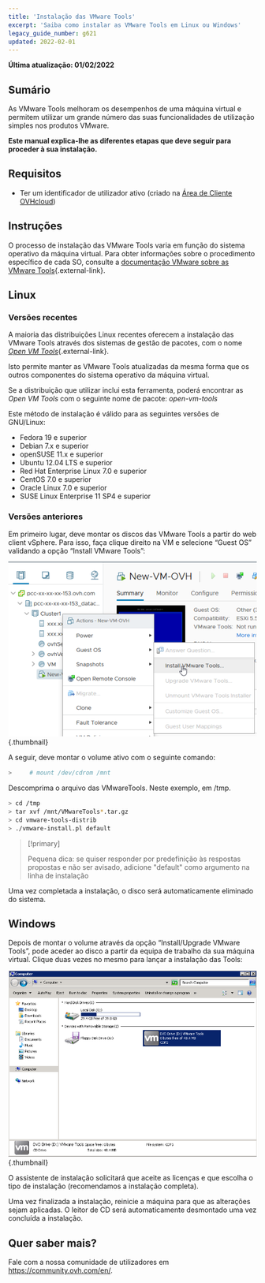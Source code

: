 ```yaml
---
title: 'Instalação das VMware Tools'
excerpt: 'Saiba como instalar as VMware Tools em Linux ou Windows'
legacy_guide_number: g621
updated: 2022-02-01
---
```


**Última atualização: 01/02/2022**

## Sumário

As VMware Tools melhoram os desempenhos de uma máquina virtual e permitem utilizar um grande número das suas funcionalidades de utilização simples nos produtos VMware.

**Este manual explica-lhe as diferentes etapas que deve seguir para proceder à sua instalação.**

## Requisitos

- Ter um identificador de utilizador ativo (criado na [Área de Cliente OVHcloud](https://www.ovh.com/auth/?action=gotomanager&from=https://www.ovh.pt/&ovhSubsidiary=pt))

## Instruções

O processo de instalação das VMware Tools varia em função do sistema operativo da máquina virtual. Para obter informações sobre o procedimento específico de cada SO, consulte a [documentação VMware sobre as VMware Tools](https://kb.vmware.com/s/article/1014294){.external-link}.

## Linux

### Versões recentes

A maioria das distribuições Linux recentes oferecem a instalação das VMware Tools através dos sistemas de gestão de pacotes, com o nome [*Open VM Tools*](https://kb.vmware.com/s/article/2073803){.external-link}.

Isto permite manter as VMware Tools atualizadas da mesma forma que os outros componentes do sistema operativo da máquina virtual. 

Se a distribuição que utilizar inclui esta ferramenta, poderá encontrar as *Open VM Tools* com o seguinte nome de pacote: *open-vm-tools*

Este método de instalação é válido para as seguintes versões de GNU/Linux:

- Fedora 19 e superior
- Debian 7.x e superior
- openSUSE 11.x e superior
- Ubuntu 12.04 LTS e superior
- Red Hat Enterprise Linux 7.0 e superior
- CentOS 7.0 e superior
- Oracle Linux 7.0 e superior
- SUSE Linux Enterprise 11 SP4 e superior

### Versões anteriores

Em primeiro lugar, deve montar os discos das VMware Tools a partir do web client vSphere. Para isso, faça clique direito na VM e selecione “Guest OS” validando a opção “Install VMware Tools”:

![Linux](images/tools.png){.thumbnail}

A seguir, deve montar o volume ativo com o seguinte comando:

```sh
>     # mount /dev/cdrom /mnt
```

Descomprima o arquivo das VMwareTools. Neste exemplo, em /tmp.

```sh
> cd /tmp 
> tar xvf /mnt/VMwareTools*.tar.gz
> cd vmware-tools-distrib
> ./vmware-install.pl default
```

> [!primary]
>
> Pequena dica: se quiser responder por predefinição às respostas propostas e não ser avisado, adicione "default" como argumento na linha de instalação
> 

Uma vez completada a instalação, o disco será automaticamente eliminado do sistema.

## Windows

Depois de montar o volume através da opção “Install/Upgrade VMware Tools”, pode aceder ao disco a partir da equipa de trabalho da sua máquina virtual. Clique duas vezes no mesmo para lançar a instalação das Tools:

![windows](images/windows.jpg){.thumbnail}

O assistente de instalação solicitará que aceite as licenças e que escolha o tipo de instalação (recomendamos a instalação completa).

Uma vez finalizada a instalação, reinicie a máquina para que as alterações sejam aplicadas. O leitor de CD será automaticamente desmontado uma vez concluída a instalação.

## Quer saber mais?

Fale com a nossa comunidade de utilizadores em <https://community.ovh.com/en/>.
